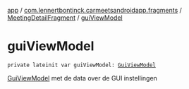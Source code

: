 [app](../../index.md) / [com.lennertbontinck.carmeetsandroidapp.fragments](../index.md) / [MeetingDetailFragment](index.md) / [guiViewModel](./gui-view-model.md)

# guiViewModel

`private lateinit var guiViewModel: `[`GuiViewModel`](../../com.lennertbontinck.carmeetsandroidapp.viewmodels/-gui-view-model/index.md)

[GuiViewModel](../../com.lennertbontinck.carmeetsandroidapp.viewmodels/-gui-view-model/index.md) met de data over de GUI instellingen


